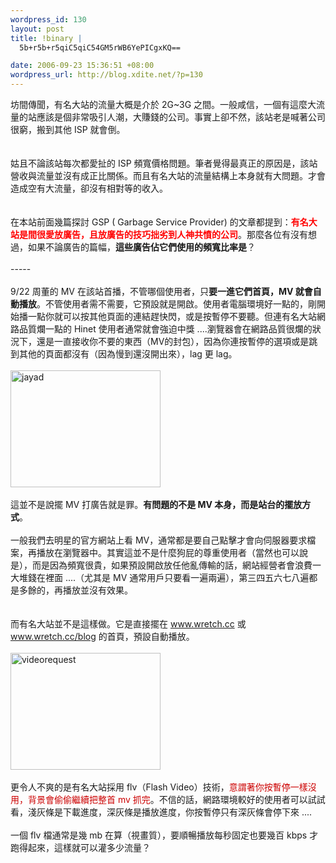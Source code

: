 ```yaml
--- 
wordpress_id: 130
layout: post
title: !binary |
  5b+r5b+r5qiC5qiC54GM5rWB6YePICgxKQ==

date: 2006-09-23 15:36:51 +08:00
wordpress_url: http://blog.xdite.net/?p=130
---
```

坊間傳聞，有名大站的流量大概是介於 2G~3G 之間。一般咸信，一個有這麼大流量的站應該是個非常吸引人潮，大賺錢的公司。事實上卻不然，該站老是喊著公司很窮，搬到其他 ISP 就會倒。<br /><br /><br />姑且不論該站每次都愛扯的 ISP 頻寬價格問題。筆者覺得最真正的原因是，該站營收與流量並沒有成正比關係。而且有名大站的流量結構上本身就有大問題。才會造成空有大流量，卻沒有相對等的收入。<br /><br /><br />在本站前面幾篇探討 GSP ( Garbage Service Provider) 的文章都提到：<font color="#ff0000"><b>有名大站是間很愛放廣告，且放廣告的技巧拙劣到人神共憤的公司</b></font>。那麼各位有沒有想過，如果不論廣告的篇幅，<b>這些廣告佔它們使用的頻寬比率是</b>？<br /><br />-----<br /><br />9/22 周董的 MV 在該站首播，不管哪個使用者，只<b>要一進它們首頁，MV 就會自動播放</b>。不管使用者需不需要，它預設就是開啟。使用者電腦環境好一點的，剛開始播一點你就可以按其他頁面的連結趕快閃，或是按暫停不要聽。但連有名大站網路品質爛一點的 Hinet 使用者通常就會強迫中獎 ....瀏覽器會在網路品質很爛的狀況下，還是一直接收你不要的東西（MV的封包），因為你連按暫停的選項或是跳到其他的頁面都沒有（因為慢到還沒開出來），lag 更 lag。<br /><br /><a href="http://www.flickr.com/photos/14765209@N00/250274774/" title="Photo Sharing"><img src="http://static.flickr.com/104/250274774_19e21f0060_m.jpg" alt="jayad" height="187" width="240" /></a><br /><br />這並不是說擺 MV 打廣告就是罪。<b>有問題的不是 MV 本身，而是站台的擺放方式</b>。<br /><br />一般我們去明星的官方網站上看 MV，通常都是要自己點擊才會向伺服器要求檔案，再播放在瀏覽器中。其實這並不是什麼狗屁的尊重使用者（當然也可以說是），而是因為頻寬很貴，如果預設開啟放任他亂傳輸的話，網站經營者會浪費一大堆錢在裡面 ....（尤其是 MV 通常用戶只要看一遍兩遍），第三四五六七八遍都是多餘的，再播放並沒有效果。<br /><br /><br />而有名大站並不是這樣做。它是直接擺在 www.wretch.cc 或 www.wretch.cc/blog 的首頁，預設自動播放。<br /><br /><a href="http://www.flickr.com/photos/14765209@N00/248407855/" title="Photo Sharing"><img src="http://static.flickr.com/91/248407855_8c23181c0a_m.jpg" alt="videorequest" height="187" width="240" /></a><br /><br />更令人不爽的是有名大站採用 flv（Flash Video）技術，<font color="#cc0000">意謂著你按暫停一樣沒用，背景會偷偷繼續把整首 mv 抓完</font>。不信的話，網路環境較好的使用者可以試試看，淺灰條是下載進度，深灰條是播放進度，你按暫停只有深灰條會停下來 ....<br /><br />一個 flv 檔通常是幾 mb 在算（視畫質），要順暢播放每秒固定也要幾百 kbps 才跑得起來，這樣就可以灌多少流量？<br /><br /><br />
